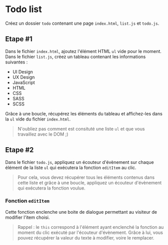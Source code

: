 # Todo list

Créez un dossier `todo` contenant une page `index.html`, `list.js` et `todo.js`.

## Etape #1

Dans le fichier `index.html`, ajoutez l'élément HTML `ul` vide pour le moment.  
Dans le fichier `list.js`, créez un tableau contenant les informations suivantes : 
* UI Design
* UX Design
* JavaScript
* HTML
* CSS
* SASS
* SCSS

Grâce à une boucle, récupérez les éléments du tableau et affichez-les dans la `ul` vide du fichier `index.html`.

> N'oubliez pas comment est consituté une liste `ul` et que vous travaillez avec le DOM ;)

## Etape #2

Dans le fichier `todo.js`, appliquez un écouteur d'évènement sur chaque élément de la liste `ul` qui exécutera la fonction `editItem` au clic.

> Pour cela, vous devez récupérer tous les éléments contenus dans cette liste et grâce à une boucle, appliquez un écouteur d'évènement qui exécutera la fonction voulue.

### Fonction `editItem`

Cette fonction enclenche une boite de dialogue permettant au visiteur de modifier l'item choisi.

> Rappel : le `this` correspond à l'élément ayant enclenché la fonction au moment du clic exécuté par l'écouteur d'évènement. Grâce à lui, vous pouvez récupérer la valeur du texte à modifier, voire le remplacer.
